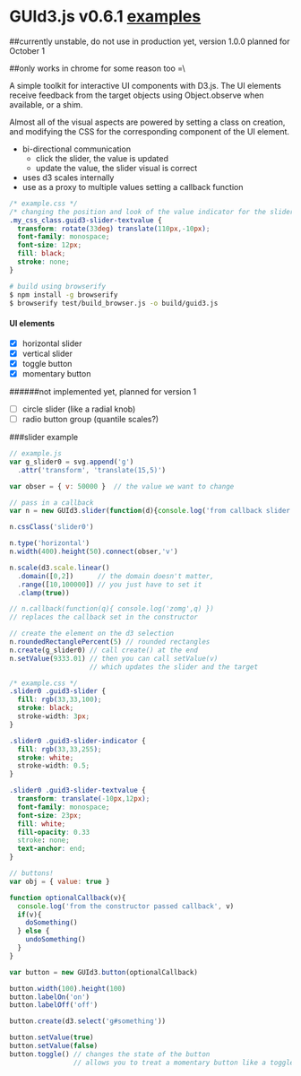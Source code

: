 GUId3.js v0.6.1 [examples](http://billautomata.github.io/GUId3.js/)
========

##currently unstable, do not use in production yet, version 1.0.0 planned for October 1

##only works in chrome for some reason too =\

A simple toolkit for interactive UI components with D3.js.  The UI elements receive feedback from the target objects using Object.observe when available, or a shim.

Almost all of the visual aspects are powered by setting a class on creation, and modifying the CSS for the corresponding component of the UI element.

* bi-directional communication
  * click the slider, the value is updated
  * update the value, the slider visual is correct
* uses d3 scales internally
* use as a proxy to multiple values setting a callback function

```css
/* example.css */
/* changing the position and look of the value indicator for the slider */
.my_css_class.guid3-slider-textvalue {
  transform: rotate(33deg) translate(110px,-10px);
  font-family: monospace;
  font-size: 12px;
  fill: black;
  stroke: none;
}
```

```bash
# build using browserify
$ npm install -g browserify
$ browserify test/build_browser.js -o build/guid3.js
```

#### UI elements
- [x] horizontal slider
- [x] vertical slider
- [x] toggle button
- [x] momentary button

######not implemented yet, planned for version 1
- [ ] circle slider (like a radial knob)
- [ ] radio button group (quantile scales?)

###slider example
```javascript
// example.js
var g_slider0 = svg.append('g')
  .attr('transform', 'translate(15,5)')

var obser = { v: 50000 }  // the value we want to change

// pass in a callback
var n = new GUId3.slider(function(d){console.log('from callback slider 0',d)})

n.cssClass('slider0')

n.type('horizontal')
n.width(400).height(50).connect(obser,'v')

n.scale(d3.scale.linear()
  .domain([0,2])      // the domain doesn't matter,
  .range([10,100000]) // you just have to set it
  .clamp(true))

// n.callback(function(q){ console.log('zomg',q) })
// replaces the callback set in the constructor

// create the element on the d3 selection
n.roundedRectanglePercent(5) // rounded rectangles
n.create(g_slider0) // call create() at the end
n.setValue(9333.01) // then you can call setValue(v)
                    // which updates the slider and the target

```

```css
/* example.css */
.slider0 .guid3-slider {
  fill: rgb(33,33,100);
  stroke: black;
  stroke-width: 3px;
}

.slider0 .guid3-slider-indicator {
  fill: rgb(33,33,255);
  stroke: white;
  stroke-width: 0.5;
}

.slider0 .guid3-slider-textvalue {
  transform: translate(-10px,12px);
  font-family: monospace;
  font-size: 23px;
  fill: white;
  fill-opacity: 0.33
  stroke: none;
  text-anchor: end;
}
```

```javascript
// buttons!
var obj = { value: true }

function optionalCallback(v){
  console.log('from the constructor passed callback', v)
  if(v){
    doSomething()
  } else {
    undoSomething()
  }
}

var button = new GUId3.button(optionalCallback)

button.width(100).height(100)
button.labelOn('on')
button.labelOff('off')

button.create(d3.select('g#something'))

button.setValue(true)
button.setValue(false)
button.toggle() // changes the state of the button
                // allows you to treat a momentary button like a toggle

```
